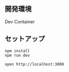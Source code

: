 ## 開発環境

Dev Container

## セットアップ

```
npm install
npm run dev
```

```
open http://localhost:3000
```

